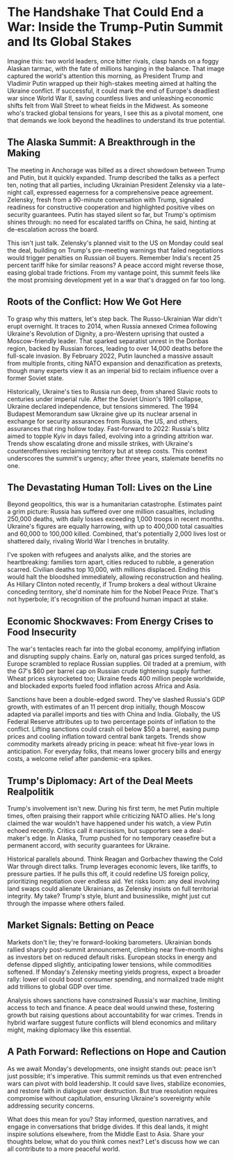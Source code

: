 # The Handshake That Could End a War: Inside the Trump-Putin Summit and Its Global Stakes

Imagine this: two world leaders, once bitter rivals, clasp hands on a foggy Alaskan tarmac, with the fate of millions hanging in the balance. That image captured the world's attention this morning, as President Trump and Vladimir Putin wrapped up their high-stakes meeting aimed at halting the Ukraine conflict. If successful, it could mark the end of Europe's deadliest war since World War II, saving countless lives and unleashing economic shifts felt from Wall Street to wheat fields in the Midwest. As someone who's tracked global tensions for years, I see this as a pivotal moment, one that demands we look beyond the headlines to understand its true potential.

## The Alaska Summit: A Breakthrough in the Making

The meeting in Anchorage was billed as a direct showdown between Trump and Putin, but it quickly expanded. Trump described the talks as a perfect ten, noting that all parties, including Ukrainian President Zelensky via a late-night call, expressed eagerness for a comprehensive peace agreement. Zelensky, fresh from a 90-minute conversation with Trump, signaled readiness for constructive cooperation and highlighted positive vibes on security guarantees. Putin has stayed silent so far, but Trump's optimism shines through: no need for escalated tariffs on China, he said, hinting at de-escalation across the board.

This isn't just talk. Zelensky's planned visit to the US on Monday could seal the deal, building on Trump's pre-meeting warnings that failed negotiations would trigger penalties on Russian oil buyers. Remember India's recent 25 percent tariff hike for similar reasons? A peace accord might reverse those, easing global trade frictions. From my vantage point, this summit feels like the most promising development yet in a war that's dragged on far too long.

## Roots of the Conflict: How We Got Here

To grasp why this matters, let's step back. The Russo-Ukrainian War didn't erupt overnight. It traces to 2014, when Russia annexed Crimea following Ukraine's Revolution of Dignity, a pro-Western uprising that ousted a Moscow-friendly leader. That sparked separatist unrest in the Donbas region, backed by Russian forces, leading to over 14,000 deaths before the full-scale invasion. By February 2022, Putin launched a massive assault from multiple fronts, citing NATO expansion and denazification as pretexts, though many experts view it as an imperial bid to reclaim influence over a former Soviet state.

Historically, Ukraine's ties to Russia run deep, from shared Slavic roots to centuries under imperial rule. After the Soviet Union's 1991 collapse, Ukraine declared independence, but tensions simmered. The 1994 Budapest Memorandum saw Ukraine give up its nuclear arsenal in exchange for security assurances from Russia, the US, and others, assurances that ring hollow today. Fast-forward to 2022: Russia's blitz aimed to topple Kyiv in days failed, evolving into a grinding attrition war. Trends show escalating drone and missile strikes, with Ukraine's counteroffensives reclaiming territory but at steep costs. This context underscores the summit's urgency; after three years, stalemate benefits no one.

## The Devastating Human Toll: Lives on the Line

Beyond geopolitics, this war is a humanitarian catastrophe. Estimates paint a grim picture: Russia has suffered over one million casualties, including 250,000 deaths, with daily losses exceeding 1,000 troops in recent months. Ukraine's figures are equally harrowing, with up to 400,000 total casualties and 60,000 to 100,000 killed. Combined, that's potentially 2,000 lives lost or shattered daily, rivaling World War I trenches in brutality.

I've spoken with refugees and analysts alike, and the stories are heartbreaking: families torn apart, cities reduced to rubble, a generation scarred. Civilian deaths top 10,000, with millions displaced. Ending this would halt the bloodshed immediately, allowing reconstruction and healing. As Hillary Clinton noted recently, if Trump brokers a deal without Ukraine conceding territory, she'd nominate him for the Nobel Peace Prize. That's not hyperbole; it's recognition of the profound human impact at stake.

## Economic Shockwaves: From Energy Crises to Food Insecurity

The war's tentacles reach far into the global economy, amplifying inflation and disrupting supply chains. Early on, natural gas prices surged tenfold, as Europe scrambled to replace Russian supplies. Oil traded at a premium, with the G7's $60 per barrel cap on Russian crude tightening supply further. Wheat prices skyrocketed too; Ukraine feeds 400 million people worldwide, and blockaded exports fueled food inflation across Africa and Asia.

Sanctions have been a double-edged sword. They've slashed Russia's GDP growth, with estimates of an 11 percent drop initially, though Moscow adapted via parallel imports and ties with China and India. Globally, the US Federal Reserve attributes up to two percentage points of inflation to the conflict. Lifting sanctions could crash oil below $50 a barrel, easing pump prices and cooling inflation toward central bank targets. Trends show commodity markets already pricing in peace: wheat hit five-year lows in anticipation. For everyday folks, that means lower grocery bills and energy costs, a welcome relief after pandemic-era spikes.

## Trump's Diplomacy: Art of the Deal Meets Realpolitik

Trump's involvement isn't new. During his first term, he met Putin multiple times, often praising their rapport while criticizing NATO allies. He's long claimed the war wouldn't have happened under his watch, a view Putin echoed recently. Critics call it narcissism, but supporters see a deal-maker's edge. In Alaska, Trump pushed for no temporary ceasefire but a permanent accord, with security guarantees for Ukraine.

Historical parallels abound. Think Reagan and Gorbachev thawing the Cold War through direct talks. Trump leverages economic levers, like tariffs, to pressure parties. If he pulls this off, it could redefine US foreign policy, prioritizing negotiation over endless aid. Yet risks loom: any deal involving land swaps could alienate Ukrainians, as Zelensky insists on full territorial integrity. My take? Trump's style, blunt and businesslike, might just cut through the impasse where others failed.

## Market Signals: Betting on Peace

Markets don't lie; they're forward-looking barometers. Ukrainian bonds rallied sharply post-summit announcement, climbing near five-month highs as investors bet on reduced default risks. European stocks in energy and defense dipped slightly, anticipating lower tensions, while commodities softened. If Monday's Zelensky meeting yields progress, expect a broader rally: lower oil could boost consumer spending, and normalized trade might add trillions to global GDP over time.

Analysis shows sanctions have constrained Russia's war machine, limiting access to tech and finance. A peace deal would unwind these, fostering growth but raising questions about accountability for war crimes. Trends in hybrid warfare suggest future conflicts will blend economics and military might, making diplomacy like this essential.

## A Path Forward: Reflections on Hope and Caution

As we await Monday's developments, one insight stands out: peace isn't just possible; it's imperative. This summit reminds us that even entrenched wars can pivot with bold leadership. It could save lives, stabilize economies, and restore faith in dialogue over destruction. But true resolution requires compromise without capitulation, ensuring Ukraine's sovereignty while addressing security concerns.

What does this mean for you? Stay informed, question narratives, and engage in conversations that bridge divides. If this deal lands, it might inspire solutions elsewhere, from the Middle East to Asia. Share your thoughts below, what do you think comes next? Let's discuss how we can all contribute to a more peaceful world.
